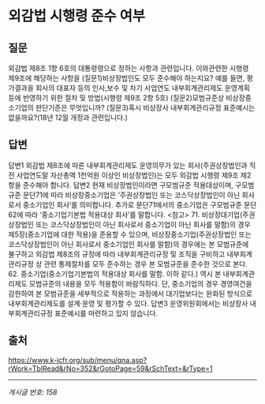 # 외감법 시행령 준수 여부

## 질문
외감법 제8조 1항 6호의 대통령령으로 정하는 사항과 관련입니다.
이와관련한 시행령 제9조에 해당하는 사항을
(질문1)비상장법인도 모두 준수해야 하는지요?
예를 들면,
평가결과을 회사의 대표자 등의 인사,보수 및 차기 사업연도 내부회계관리제도 운영계획 등에 반영하기 위한 절차 및 방법(시행령 제9조 2항 5호)
(질문2)모범규준상 비상장중소기업의 판단기준은 무엇입니까?
(질문3)혹시 비상장사 내부회계관리규정 표준예시는 없을까요?(18년 12월 개정과 관련입니다.)

## 답변
답변1
외감법 제8조에 따른 내부회계관리제도 운영의무가 있는 회사(주권상장법인과 직전 사업연도말 자산총액 1천억원 이상인 비상장법인)는 모두 외감법 시행령 제9조 제2항을 준수해야 합니다.
답변2
현재 비상장법인이라면 구모범규준 적용대상이며, 구모범규준 문단71에 따라 비상장중소기업은 ‘주권상장법인 또는 코스닥상장법인이 아닌 회사로서 중소기업인 회사’를 의미합니다.
추가로 문단71에서의 중소기업은 구모범규준 문단62에 따라 ‘중소기업기본법 적용대상 회사’를 말합니다.
<참고>
71. 비상장대기업(주권상장법인 또는 코스닥상장법인이 아닌 회사로서 중소기업이 아닌 회사를 말함)의 경우 제5장(중소기업에 대한 적용)을 준용할 수 있으며, 비상장중소기업(주권상장법인 또는 코스닥상장법인이 아닌 회사로서 중소기업인 회사를 말함)의 경우에는 본 모범규준에 불구하고 외감법 제8조의 규정에 따라 내부회계관리규정 및 조직을 구비하고 내부회계관리규정 상 관련 통제절차를 모두 준수하는 경우 본 모범규준을 준수한 것으로 본다.
62. 중소기업(중소기업기본법의 적용대상 회사를 말함. 이하 같다.) 역시 본 내부회계관리제도 모범규준의 내용을 모두 적용함이 바람직하다. 단, 중소기업의 경우 경영여건을 감한하여 본 모범규준을 세부적으로 적용하는 과정에서 대기업보다는 완화된 방식으로 내부회계관리제도를 설계·운영 및 평가할 수 있다.
답변3
운영위원회에서는 비상장사 내부회계관리규정 표준예시를 마련하고 있지 않습니다.

## 출처
https://www.k-icfr.org/sub/menu/qna.asp?rWork=TblRead&rNo=352&rGotoPage=59&rSchText=&rType=1

---
*게시글 번호: 158*
